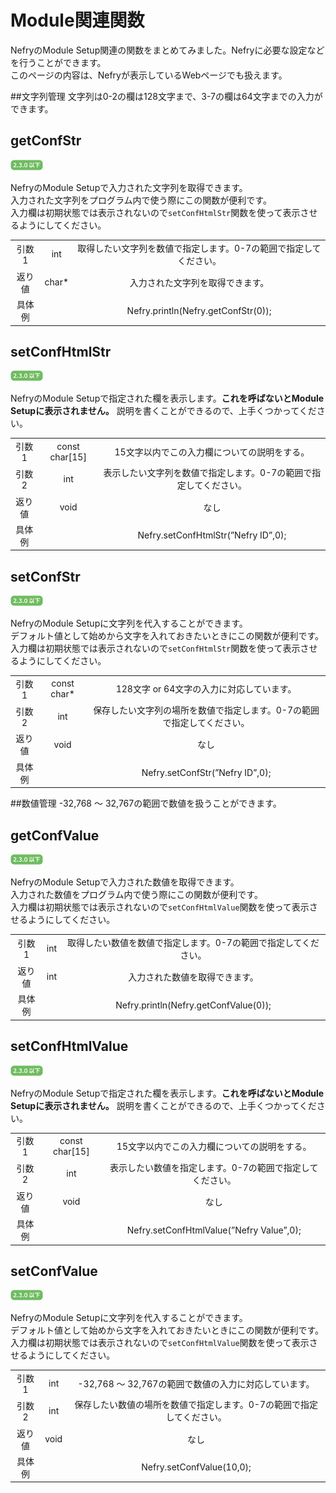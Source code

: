 # Module関連関数

NefryのModule Setup関連の関数をまとめてみました。Nefryに必要な設定などを行うことができます。  
このページの内容は、Nefryが表示しているWebページでも扱えます。


##文字列管理
文字列は0-2の欄は128文字まで、3-7の欄は64文字までの入力ができます。
## getConfStr
![2.3.0u](pic/2.3.0u.png)  

NefryのModule Setupで入力された文字列を取得できます。  
入力された文字列をプログラム内で使う際にこの関数が便利です。  
入力欄は初期状態では表示されないので```setConfHtmlStr```関数を使って表示させるようにしてください。

||||
|:---:|:---:|:---:|
|引数1|int|取得したい文字列を数値で指定します。0-7の範囲で指定してください。|
|返り値|char*|入力された文字列を取得できます。|
|具体例||Nefry.println(Nefry.getConfStr(0));|

## setConfHtmlStr
![2.3.0u](pic/2.3.0u.png)  

NefryのModule Setupで指定された欄を表示します。**これを呼ばないとModule Setupに表示されません。**
説明を書くことができるので、上手くつかってください。

||||
|:---:|:---:|:---:|
|引数1|const char[15]|15文字以内でこの入力欄についての説明をする。|
|引数2|int|表示したい文字列を数値で指定します。0-7の範囲で指定してください。|
|返り値|void|なし|
|具体例||Nefry.setConfHtmlStr(”Nefry ID”,0);|

## setConfStr
![2.3.0u](pic/2.3.0u.png)  

NefryのModule Setupに文字列を代入することができます。  
デフォルト値として始めから文字を入れておきたいときにこの関数が便利です。  
入力欄は初期状態では表示されないので```setConfHtmlStr```関数を使って表示させるようにしてください。

||||
|:---:|:---:|:---:|
|引数1|const char*|128文字 or 64文字の入力に対応しています。|
|引数2|int|保存したい文字列の場所を数値で指定します。0-7の範囲で指定してください。|
|返り値|void|なし|
|具体例||Nefry.setConfStr(”Nefry ID”,0);|

##数値管理
-32,768 ～ 32,767の範囲で数値を扱うことができます。
## getConfValue
![2.3.0u](pic/2.3.0u.png)  

NefryのModule Setupで入力された数値を取得できます。  
入力された数値をプログラム内で使う際にこの関数が便利です。  
入力欄は初期状態では表示されないので```setConfHtmlValue```関数を使って表示させるようにしてください。

||||
|:---:|:---:|:---:|
|引数1|int|取得したい数値を数値で指定します。0-7の範囲で指定してください。|
|返り値|int|入力された数値を取得できます。|
|具体例||Nefry.println(Nefry.getConfValue(0));|

## setConfHtmlValue
![2.3.0u](pic/2.3.0u.png)  

NefryのModule Setupで指定された欄を表示します。**これを呼ばないとModule Setupに表示されません。**
説明を書くことができるので、上手くつかってください。

||||
|:---:|:---:|:---:|
|引数1|const char[15]|15文字以内でこの入力欄についての説明をする。|
|引数2|int|表示したい数値を指定します。0-7の範囲で指定してください。|
|返り値|void|なし|
|具体例||Nefry.setConfHtmlValue(”Nefry Value”,0);|

## setConfValue
![2.3.0u](pic/2.3.0u.png)  

NefryのModule Setupに文字列を代入することができます。  
デフォルト値として始めから文字を入れておきたいときにこの関数が便利です。  
入力欄は初期状態では表示されないので```setConfHtmlValue```関数を使って表示させるようにしてください。

||||
|:---:|:---:|:---:|
|引数1|int|-32,768 ～ 32,767の範囲で数値の入力に対応しています。|
|引数2|int|保存したい数値の場所を数値で指定します。0-7の範囲で指定してください。|
|返り値|void|なし|
|具体例||Nefry.setConfValue(10,0);|




<!-- 
##その他の関数
setConfModul
Auth
setConfUser
login
getConfHtmlPrint
setConfHtmlPrint
setConfWifi
setConfHtml
 -->
